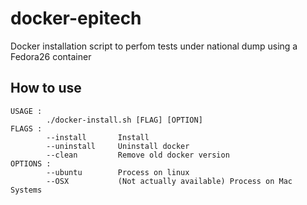 # docker-epitech
Docker installation script to perfom tests  under national dump using a Fedora26 container

## How to use

```shell
USAGE :
        ./docker-install.sh [FLAG] [OPTION]
FLAGS :
        --install       Install
        --uninstall     Uninstall docker
        --clean         Remove old docker version
OPTIONS :
        --ubuntu        Process on linux
        --OSX           (Not actually available) Process on Mac Systems
```
